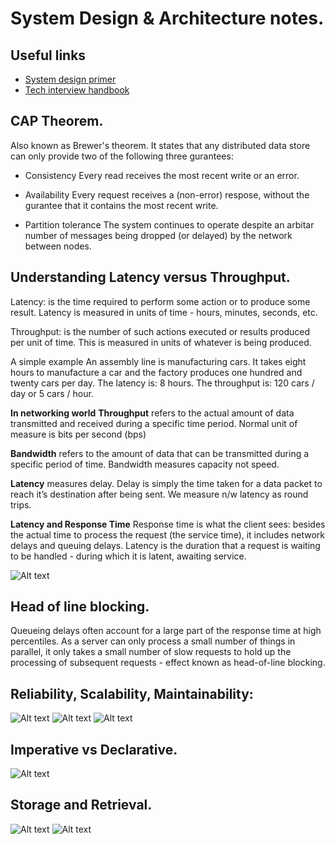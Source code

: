 # System Design & Architecture notes.


## Useful links
* [System design primer](https://github.com/donnemartin/system-design-primer)
* [Tech interview handbook](https://github.com/yangshun/tech-interview-handbook)



## CAP Theorem.

Also known as Brewer's theorem. It states that any distributed data store can only
provide two of the following three gurantees:
* Consistency
Every read receives the most recent write or an error.

* Availability
Every request receives a (non-error) respose, without the gurantee that it contains
the most recent write.

* Partition tolerance
The system continues to operate despite an arbitar number of messages being dropped
(or delayed) by the network between nodes.


## Understanding Latency versus Throughput.

Latency: is the time required to perform some action or to produce some result.
         Latency is measured in units of time - hours, minutes, seconds, etc.

Throughput: is the number of such actions executed or results produced per unit
         of time. This is measured in units of whatever is being produced.

A simple example
An assembly line is manufacturing cars. It takes eight hours to manufacture a car
and the factory produces one hundred and twenty cars per day.
The latency is: 8 hours.
The throughput is: 120 cars / day or 5 cars / hour.

**In networking world**
**Throughput** refers to the actual amount of data  transmitted and received during
               a specific time period. Normal unit of measure is bits per second (bps)

**Bandwidth** refers to the amount of data that can be transmitted during a specific
              period of time. Bandwidth measures capacity not speed.

**Latency** measures delay. Delay is simply the time taken for a data packet to reach
            it’s destination after being sent. We measure n/w latency as round trips.

**Latency and Response Time**
Response time is what the client sees: besides the actual time to process the request
(the service time), it includes network delays and queuing delays. Latency is the
duration that a request is waiting to be handled - during which it is latent, awaiting
service.

![Alt text](./latency_throughput_bandwidth.svg)

## Head of line blocking.
Queueing delays often account for a large part of the response time at high
percentiles. As a server can only process a small number of things in parallel,
it only takes a small number of slow requests to hold up the processing of
subsequent requests - effect known as head-of-line blocking.


## Reliability, Scalability, Maintainability:

![Alt text](./ddia_ch1_reliability.svg)
![Alt text](./ddia_ch1_scalability.svg)
![Alt text](./ddia_ch1_maintainability.svg)


## Imperative vs Declarative.
![Alt text](./ddia_ch2_imperative_declarative.svg)    


## Storage and Retrieval.
![Alt text](./ddia_ch2_storage_retrieval_1_hash_indexes.svg)
![Alt text](./ddia_ch2_storage_retrieval_2_sstables.svg)




